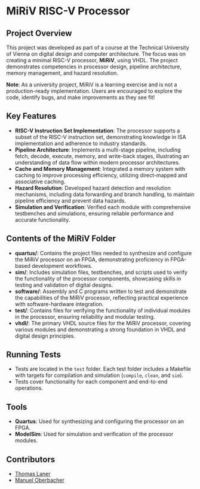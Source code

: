 # MiRiV RISC-V Processor

## Project Overview
This project was developed as part of a course at the Technical University of Vienna on digital design and computer architecture. The focus was on creating a minimal RISC-V processor, **MiRiV**, using VHDL. The project demonstrates competencies in processor design, pipeline architecture, memory management, and hazard resolution.

**Note**: As a university project, MiRiV is a learning exercise and is not a production-ready implementation. Users are encouraged to explore the code, identify bugs, and make improvements as they see fit!

## Key Features

- **RISC-V Instruction Set Implementation**: The processor supports a subset of the RISC-V instruction set, demonstrating knowledge in ISA implementation and adherence to industry standards.
- **Pipeline Architecture**: Implements a multi-stage pipeline, including fetch, decode, execute, memory, and write-back stages, illustrating an understanding of data flow within modern processor architectures.
- **Cache and Memory Management**: Integrated a memory system with caching to improve processing efficiency, utilizing direct-mapped and associative caching.
- **Hazard Resolution**: Developed hazard detection and resolution mechanisms, including data forwarding and branch handling, to maintain pipeline efficiency and prevent data hazards.
- **Simulation and Verification**: Verified each module with comprehensive testbenches and simulations, ensuring reliable performance and accurate functionality.

## Contents of the MiRiV Folder

- **quartus/**: Contains the project files needed to synthesize and configure the MiRiV processor on an FPGA, demonstrating proficiency in FPGA-based development workflows.
- **sim/**: Includes simulation files, testbenches, and scripts used to verify the functionality of the processor components, showcasing skills in testing and validation of digital designs.
- **software/**: Assembly and C programs written to test and demonstrate the capabilities of the MiRiV processor, reflecting practical experience with software-hardware integration.
- **test/**: Contains files for verifying the functionality of individual modules in the processor, ensuring reliability and modular testing.
- **vhdl/**: The primary VHDL source files for the MiRiV processor, covering various modules and demonstrating a strong foundation in VHDL and digital design principles.

## Running Tests
   - Tests are located in the `test` folder. Each test folder includes a Makefile with targets for compilation and simulation (`compile`, `clean`, and `sim`).
   - Tests cover functionality for each component and end-to-end operations.

## Tools
   - **Quartus**: Used for synthesizing and configuring the processor on an FPGA.
   - **ModelSim**: Used for simulation and verification of the processor modules.

## Contributors
- [Thomas Laner](https://github.com/thomaslaner)
- [Manuel Oberbacher](https://github.com/mnlbrb)